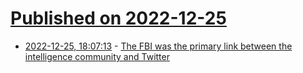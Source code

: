 # [Published on 2022-12-25](index.md)

* [2022-12-25, 18:07:13](https://news.ycombinator.com/item?id=34129518) - [The FBI was the primary link between the intelligence community and Twitter](https://threadreaderapp.com/thread/1606701397109796866.html)
